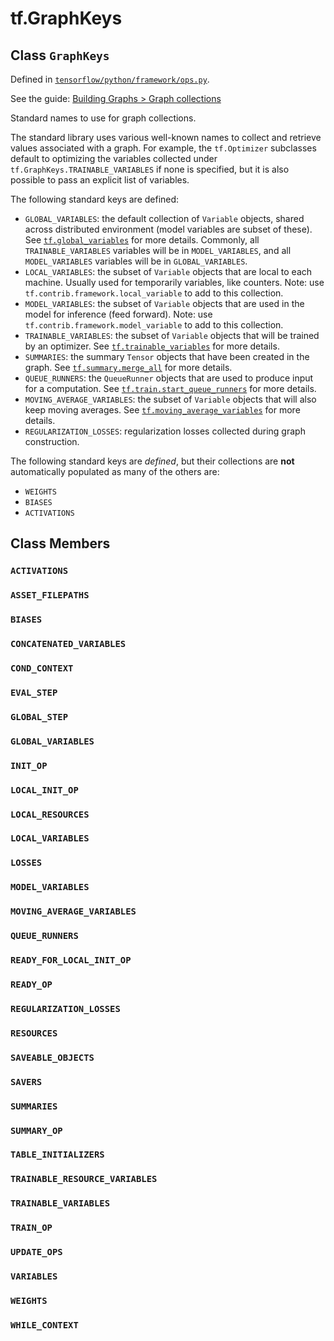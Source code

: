 <div itemscope itemtype="http://developers.google.com/ReferenceObject">
<meta itemprop="name" content="tf.GraphKeys" />
<meta itemprop="property" content="ACTIVATIONS"/>
<meta itemprop="property" content="ASSET_FILEPATHS"/>
<meta itemprop="property" content="BIASES"/>
<meta itemprop="property" content="CONCATENATED_VARIABLES"/>
<meta itemprop="property" content="COND_CONTEXT"/>
<meta itemprop="property" content="EVAL_STEP"/>
<meta itemprop="property" content="GLOBAL_STEP"/>
<meta itemprop="property" content="GLOBAL_VARIABLES"/>
<meta itemprop="property" content="INIT_OP"/>
<meta itemprop="property" content="LOCAL_INIT_OP"/>
<meta itemprop="property" content="LOCAL_RESOURCES"/>
<meta itemprop="property" content="LOCAL_VARIABLES"/>
<meta itemprop="property" content="LOSSES"/>
<meta itemprop="property" content="MODEL_VARIABLES"/>
<meta itemprop="property" content="MOVING_AVERAGE_VARIABLES"/>
<meta itemprop="property" content="QUEUE_RUNNERS"/>
<meta itemprop="property" content="READY_FOR_LOCAL_INIT_OP"/>
<meta itemprop="property" content="READY_OP"/>
<meta itemprop="property" content="REGULARIZATION_LOSSES"/>
<meta itemprop="property" content="RESOURCES"/>
<meta itemprop="property" content="SAVEABLE_OBJECTS"/>
<meta itemprop="property" content="SAVERS"/>
<meta itemprop="property" content="SUMMARIES"/>
<meta itemprop="property" content="SUMMARY_OP"/>
<meta itemprop="property" content="TABLE_INITIALIZERS"/>
<meta itemprop="property" content="TRAINABLE_RESOURCE_VARIABLES"/>
<meta itemprop="property" content="TRAINABLE_VARIABLES"/>
<meta itemprop="property" content="TRAIN_OP"/>
<meta itemprop="property" content="UPDATE_OPS"/>
<meta itemprop="property" content="VARIABLES"/>
<meta itemprop="property" content="WEIGHTS"/>
<meta itemprop="property" content="WHILE_CONTEXT"/>
</div>

# tf.GraphKeys

## Class `GraphKeys`





Defined in [`tensorflow/python/framework/ops.py`](https://www.tensorflow.org/code/tensorflow/python/framework/ops.py).

See the guide: [Building Graphs > Graph collections](../../../api_guides/python/framework.md#Graph_collections)

Standard names to use for graph collections.

The standard library uses various well-known names to collect and
retrieve values associated with a graph. For example, the
`tf.Optimizer` subclasses default to optimizing the variables
collected under `tf.GraphKeys.TRAINABLE_VARIABLES` if none is
specified, but it is also possible to pass an explicit list of
variables.

The following standard keys are defined:

* `GLOBAL_VARIABLES`: the default collection of `Variable` objects, shared
  across distributed environment (model variables are subset of these). See
  [`tf.global_variables`](../tf/global_variables.md)
  for more details.
  Commonly, all `TRAINABLE_VARIABLES` variables will be in `MODEL_VARIABLES`,
  and all `MODEL_VARIABLES` variables will be in `GLOBAL_VARIABLES`.
* `LOCAL_VARIABLES`: the subset of `Variable` objects that are local to each
  machine. Usually used for temporarily variables, like counters.
  Note: use `tf.contrib.framework.local_variable` to add to this collection.
* `MODEL_VARIABLES`: the subset of `Variable` objects that are used in the
  model for inference (feed forward). Note: use
  `tf.contrib.framework.model_variable` to add to this collection.
* `TRAINABLE_VARIABLES`: the subset of `Variable` objects that will
  be trained by an optimizer. See
  [`tf.trainable_variables`](../tf/trainable_variables.md)
  for more details.
* `SUMMARIES`: the summary `Tensor` objects that have been created in the
  graph. See
  [`tf.summary.merge_all`](../tf/summary/merge_all.md)
  for more details.
* `QUEUE_RUNNERS`: the `QueueRunner` objects that are used to
  produce input for a computation. See
  [`tf.train.start_queue_runners`](../tf/train/start_queue_runners.md)
  for more details.
* `MOVING_AVERAGE_VARIABLES`: the subset of `Variable` objects that will also
  keep moving averages.  See
  [`tf.moving_average_variables`](../tf/moving_average_variables.md)
  for more details.
* `REGULARIZATION_LOSSES`: regularization losses collected during graph
  construction.

The following standard keys are _defined_, but their collections are **not**
automatically populated as many of the others are:

* `WEIGHTS`
* `BIASES`
* `ACTIVATIONS`

## Class Members

<h3 id="ACTIVATIONS"><code>ACTIVATIONS</code></h3>

<h3 id="ASSET_FILEPATHS"><code>ASSET_FILEPATHS</code></h3>

<h3 id="BIASES"><code>BIASES</code></h3>

<h3 id="CONCATENATED_VARIABLES"><code>CONCATENATED_VARIABLES</code></h3>

<h3 id="COND_CONTEXT"><code>COND_CONTEXT</code></h3>

<h3 id="EVAL_STEP"><code>EVAL_STEP</code></h3>

<h3 id="GLOBAL_STEP"><code>GLOBAL_STEP</code></h3>

<h3 id="GLOBAL_VARIABLES"><code>GLOBAL_VARIABLES</code></h3>

<h3 id="INIT_OP"><code>INIT_OP</code></h3>

<h3 id="LOCAL_INIT_OP"><code>LOCAL_INIT_OP</code></h3>

<h3 id="LOCAL_RESOURCES"><code>LOCAL_RESOURCES</code></h3>

<h3 id="LOCAL_VARIABLES"><code>LOCAL_VARIABLES</code></h3>

<h3 id="LOSSES"><code>LOSSES</code></h3>

<h3 id="MODEL_VARIABLES"><code>MODEL_VARIABLES</code></h3>

<h3 id="MOVING_AVERAGE_VARIABLES"><code>MOVING_AVERAGE_VARIABLES</code></h3>

<h3 id="QUEUE_RUNNERS"><code>QUEUE_RUNNERS</code></h3>

<h3 id="READY_FOR_LOCAL_INIT_OP"><code>READY_FOR_LOCAL_INIT_OP</code></h3>

<h3 id="READY_OP"><code>READY_OP</code></h3>

<h3 id="REGULARIZATION_LOSSES"><code>REGULARIZATION_LOSSES</code></h3>

<h3 id="RESOURCES"><code>RESOURCES</code></h3>

<h3 id="SAVEABLE_OBJECTS"><code>SAVEABLE_OBJECTS</code></h3>

<h3 id="SAVERS"><code>SAVERS</code></h3>

<h3 id="SUMMARIES"><code>SUMMARIES</code></h3>

<h3 id="SUMMARY_OP"><code>SUMMARY_OP</code></h3>

<h3 id="TABLE_INITIALIZERS"><code>TABLE_INITIALIZERS</code></h3>

<h3 id="TRAINABLE_RESOURCE_VARIABLES"><code>TRAINABLE_RESOURCE_VARIABLES</code></h3>

<h3 id="TRAINABLE_VARIABLES"><code>TRAINABLE_VARIABLES</code></h3>

<h3 id="TRAIN_OP"><code>TRAIN_OP</code></h3>

<h3 id="UPDATE_OPS"><code>UPDATE_OPS</code></h3>

<h3 id="VARIABLES"><code>VARIABLES</code></h3>

<h3 id="WEIGHTS"><code>WEIGHTS</code></h3>

<h3 id="WHILE_CONTEXT"><code>WHILE_CONTEXT</code></h3>

